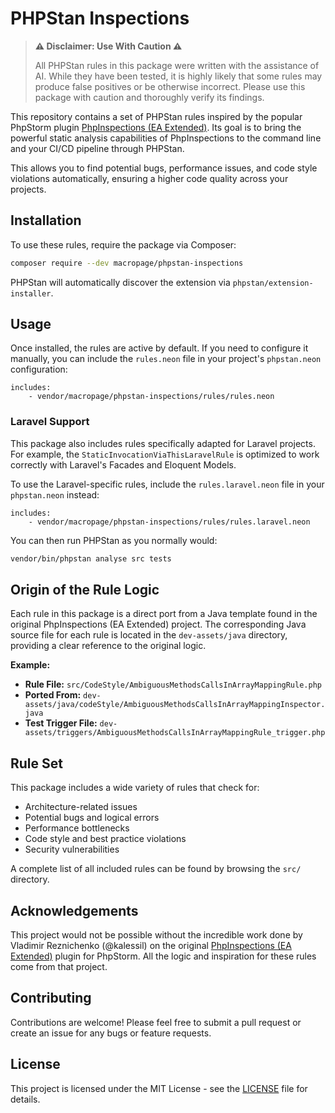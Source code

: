 # PHPStan Inspections

> **:warning: Disclaimer: Use With Caution :warning:**
> 
> All PHPStan rules in this package were written with the assistance of AI. While they have been tested, it is highly likely that some rules may produce false positives or be otherwise incorrect. Please use this package with caution and thoroughly verify its findings.

This repository contains a set of PHPStan rules inspired by the popular PhpStorm plugin [PhpInspections (EA Extended)](https://github.com/kalessil/phpinspectionsea). Its goal is to bring the powerful static analysis capabilities of PhpInspections to the command line and your CI/CD pipeline through PHPStan.

This allows you to find potential bugs, performance issues, and code style violations automatically, ensuring a higher code quality across your projects.

## Installation

To use these rules, require the package via Composer:

```bash
composer require --dev macropage/phpstan-inspections
```

PHPStan will automatically discover the extension via `phpstan/extension-installer`.

## Usage

Once installed, the rules are active by default. If you need to configure it manually, you can include the `rules.neon` file in your project's `phpstan.neon` configuration:

```neon
includes:
    - vendor/macropage/phpstan-inspections/rules/rules.neon
```

### Laravel Support

This package also includes rules specifically adapted for Laravel projects. For example, the `StaticInvocationViaThisLaravelRule` is optimized to work correctly with Laravel's Facades and Eloquent Models.

To use the Laravel-specific rules, include the `rules.laravel.neon` file in your `phpstan.neon` instead:

```neon
includes:
    - vendor/macropage/phpstan-inspections/rules/rules.laravel.neon
```

You can then run PHPStan as you normally would:

```bash
vendor/bin/phpstan analyse src tests
```

## Origin of the Rule Logic

Each rule in this package is a direct port from a Java template found in the original PhpInspections (EA Extended) project. The corresponding Java source file for each rule is located in the `dev-assets/java` directory, providing a clear reference to the original logic.

**Example:**

- **Rule File:** `src/CodeStyle/AmbiguousMethodsCallsInArrayMappingRule.php`
- **Ported From:** `dev-assets/java/codeStyle/AmbiguousMethodsCallsInArrayMappingInspector.java`
- **Test Trigger File:** `dev-assets/triggers/AmbiguousMethodsCallsInArrayMappingRule_trigger.php`

## Rule Set

This package includes a wide variety of rules that check for:

*   Architecture-related issues
*   Potential bugs and logical errors
*   Performance bottlenecks
*   Code style and best practice violations
*   Security vulnerabilities

A complete list of all included rules can be found by browsing the `src/` directory.

## Acknowledgements

This project would not be possible without the incredible work done by Vladimir Reznichenko (@kalessil) on the original [PhpInspections (EA Extended)](https://github.com/kalessil/phpinspectionsea) plugin for PhpStorm. All the logic and inspiration for these rules come from that project.

## Contributing

Contributions are welcome! Please feel free to submit a pull request or create an issue for any bugs or feature requests.

## License

This project is licensed under the MIT License - see the [LICENSE](LICENSE) file for details.